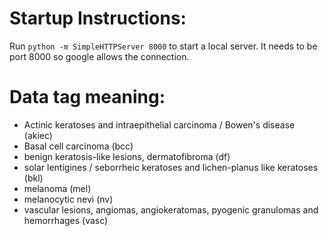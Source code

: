 # Startup Instructions:

Run `python -m SimpleHTTPServer 8000` to start a local server. It needs to be port 8000 so google allows the connection.

# Data tag meaning:
 - Actinic keratoses and intraepithelial carcinoma / Bowen's disease (akiec)
 - Basal cell carcinoma (bcc)
 - benign keratosis-like lesions, dermatofibroma (df)
 - solar lentigines / seborrheic keratoses and lichen-planus like keratoses (bkl)
 - melanoma (mel)
 - melanocytic nevi (nv)
 - vascular lesions, angiomas, angiokeratomas, pyogenic granulomas and hemorrhages (vasc)
